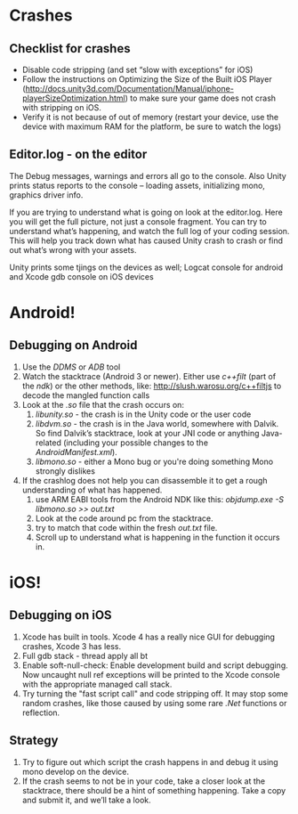 Crashes
=======


Checklist for crashes
---------------------


* Disable code stripping (and set “slow with exceptions” for iOS)
* Follow the instructions on Optimizing the Size of the Built iOS Player (http://docs.unity3d.com/Documentation/Manual/iphone-playerSizeOptimization.html) to make sure your game does not crash with stripping on iOS.
* Verify it is not because of out of memory (restart your device, use the device with maximum RAM for the platform, be sure to watch the logs)

Editor.log - on the editor
--------------------------


The Debug messages, warnings and errors all go to the console.  Also Unity prints status reports to the console – loading assets, initializing mono, graphics driver info.

If you are trying to understand what is going on look at the editor.log.  Here you will get the full picture, not just a console fragment. You can try to understand what’s happening, and watch the full log of your coding session. This will help you track down what has caused Unity crash to crash or find out what’s wrong with your assets.

Unity prints some tjings on the devices as well; Logcat console for android and Xcode gdb console on iOS devices

Android!
========

Debugging on Android
--------------------


1. Use the _DDMS_ or _ADB_ tool
1. Watch the stacktrace (Android 3 or newer). Either use _c++filt_ (part of the _ndk_) or the other methods, like: http://slush.warosu.org/c++filtjs to decode the mangled function calls
1. Look at the _.so_ file that the crash occurs on:
    1. _libunity.so_ - the crash is in the Unity code or the user code
    1. _libdvm.so_ - the crash is in the Java world, somewhere with Dalvik. So find Dalvik’s stacktrace, look at your JNI code or anything Java-related (including your possible changes to the _AndroidManifest.xml_).
    1. _libmono.so_ - either a Mono bug or you're doing something Mono strongly dislikes
1. If the crashlog does not help you can disassemble it to get a rough understanding of what has happened.
    1. use ARM EABI tools from the Android NDK like this: _objdump.exe -S libmono.so >> out.txt_
    1. Look at the code around pc from the stacktrace.
    1. try to match that code within the fresh _out.txt_ file.
    1. Scroll up to understand what is happening in the function it occurs in.


iOS!
====

Debugging on iOS
----------------


1. Xcode has built in tools.  Xcode 4 has a really nice GUI for debugging crashes, Xcode 3 has less.
1. Full gdb stack - thread apply all bt
1. Enable soft-null-check:
Enable development build and script debugging. Now uncaught null ref exceptions will be printed to the Xcode console with the appropriate managed call stack.
1. Try turning the "fast script call" and code stripping off. It may stop some random crashes, like those caused by using some rare _.Net_ functions or reflection.


Strategy
--------


1. Try to figure out which script the crash happens in and debug it using mono develop on the device.
1. If the crash seems to not be in your code, take a closer look at the stacktrace, there should be a hint of something happening. Take a copy and submit it, and we’ll take a look.

